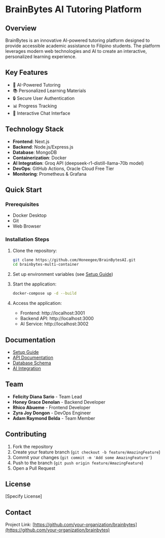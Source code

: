 # BrainBytes AI Tutoring Platform

## Overview

BrainBytes is an innovative AI-powered tutoring platform designed to provide accessible academic assistance to Filipino students. The platform leverages modern web technologies and AI to create an interactive, personalized learning experience.

## Key Features

- 🤖 AI-Powered Tutoring
- 📚 Personalized Learning Materials
- 🔒 Secure User Authentication
- 📊 Progress Tracking
- 💬 Interactive Chat Interface

## Technology Stack

- **Frontend**: Next.js
- **Backend**: Node.js/Express.js
- **Database**: MongoDB
- **Containerization**: Docker
- **AI Integration**: Groq API (deepseek-r1-distill-llama-70b model)
- **DevOps**: GitHub Actions, Oracle Cloud Free Tier
- **Monitoring**: Prometheus & Grafana

## Quick Start

### Prerequisites

- Docker Desktop
- Git
- Web Browser

### Installation Steps

1. Clone the repository:
   ```bash
   git clone https://github.com/Honeegee/BrainBytesAI.git
   cd brainbytes-multi-container
   ```

2. Set up environment variables (see [Setup Guide](SETUP.md))

3. Start the application:
   ```bash
   docker-compose up -d --build
   ```

4. Access the application:
   - Frontend: http://localhost:3001
   - Backend API: http://localhost:3000
   - AI Service: http://localhost:3002

## Documentation

- [Setup Guide](SETUP.md)
- [API Documentation](API.md)
- [Database Schema](DATABASE.md)
- [AI Integration](AI_INTEGRATION.md)

## Team

- **Felicity Diana Sario** - Team Lead
- **Honey Grace Denolan** - Backend Developer
- **Rhico Abueme** - Frontend Developer
- **Zyra Joy Dongon** - DevOps Engineer
- **Adam Raymond Belda** - Team Member

## Contributing

1. Fork the repository
2. Create your feature branch (`git checkout -b feature/AmazingFeature`)
3. Commit your changes (`git commit -m 'Add some AmazingFeature'`)
4. Push to the branch (`git push origin feature/AmazingFeature`)
5. Open a Pull Request

## License

[Specify License]

## Contact

Project Link: [https://github.com/your-organization/brainbytes](https://github.com/your-organization/brainbytes)
